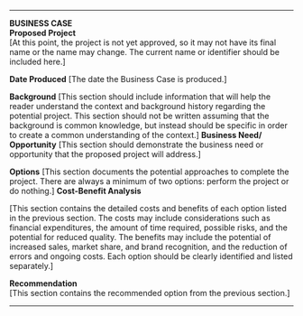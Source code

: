   ---------------------------------------------------------------------------------------------------------------------------------------------------------------------------------------------------------------------------------------------------------------------------------------------------------------------------------------------------------------------------------------------------------------------------------------------------------------------------------- ------------------------------------------------------------------------------------------------------------------------------------------------------------------------------------------------------------------------------------------------------------------------------------------------------------------------------------
  **BUSINESS CASE**                                                                                                                                                                                                                                                                                                                                                                                                                                                                  
  **Proposed Project**  
  \[At this point, the project is not yet approved, so it may not have its final name or the name may change. The current name or identifier should be included here.\]
 
 **Date Produced**                                                                                                                                                                                                                                                                                                                                                                                                                                                                  \[The date the Business Case is produced.\]
  
  **Background**
\[This section should include information that will help the reader understand the context and background history regarding the potential project. This section should not be written assuming that the background is common knowledge, but instead should be specific in order to create a common understanding of the context.\]
  **Business Need/ Opportunity**
  \[This section should demonstrate the business need or opportunity that the proposed project will address.\]
  
  **Options**
  \[This section documents the potential approaches to complete the project. There are always a minimum of two options: perform the project or do nothing.\]
  **Cost-Benefit Analysis**
    
  \[This section contains the detailed costs and benefits of each option listed in the previous section. The costs may include considerations such as financial expenditures, the amount of time required, possible risks, and the potential for reduced quality. The benefits may include the potential of increased sales, market share, and brand recognition, and the reduction of errors and ongoing costs. Each option should be clearly identified and listed separately.\]   
                                                                                                                                                                                                                                                                                                                                                                                                                                                                                     
  **Recommendation**                                                                                                                                                                                                                                                                                                                                                                                                                                                                 
  \[This section contains the recommended option from the previous section.\]                                                                                                                                                                                                                                                                                                                                                                                                        
  ---------------------------------------------------------------------------------------------------------------------------------------------------------------------------------------------------------------------------------------------------------------------------------------------------------------------------------------------------------------------------------------------------------------------------------------------------------------------------------- ------------------------------------------------------------------------------------------------------------------------------------------------------------------------------------------------------------------------------------------------------------------------------------------------------------------------------------
